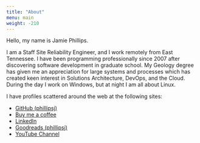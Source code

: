 ```yaml
---
title: "About"
menu: main
weight: -210
---
```


Hello, my name is Jamie Phillips.

I am a Staff Site Reliability Engineer, and I work remotely from East Tennessee. I have been programming professionally since 2007 after discovering software development in graduate school. My Geology degree has given me an appreciation for large systems and processes which has created keen interest in Solutions Architecture, DevOps, and the Cloud. During the day I work on Windows, but at night I am all about Linux.

I have profiles scattered around the web at the following sites:

* [GitHub (phillipsj)](https://github.com/phillipsj)
* [Buy me a coffee](https://www.buymeacoffee.com/aQPnJ73O8)
* [LinkedIn](https://www.linkedin.com/in/jamie-phillips-695927b0)
* [Goodreads (phillipsj)](http://www.goodreads.com/phillipsj)
* [YouTube Channel](https://www.youtube.com/channel/UCKGt52ca8BvLTgDP5KIKzCA)
